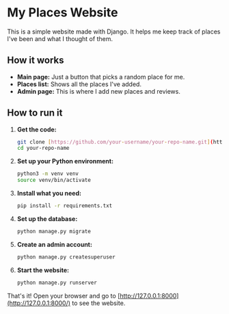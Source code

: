 # My Places Website

This is a simple website made with Django. It helps me keep track of places I've been and what I thought of them.

## How it works

- **Main page:** Just a button that picks a random place for me.
- **Places list:** Shows all the places I've added.
- **Admin page:** This is where I add new places and reviews.

## How to run it

1.  **Get the code:**
    ```bash
    git clone [https://github.com/your-username/your-repo-name.git](https://github.com/your-username/your-repo-name.git)
    cd your-repo-name
    ```

2.  **Set up your Python environment:**
    ```bash
    python3 -m venv venv
    source venv/bin/activate
    ```

3.  **Install what you need:**
    ```bash
    pip install -r requirements.txt
    ```

4.  **Set up the database:**
    ```bash
    python manage.py migrate
    ```

5.  **Create an admin account:**
    ```bash
    python manage.py createsuperuser
    ```

6.  **Start the website:**
    ```bash
    python manage.py runserver
    ```

That's it! Open your browser and go to [http://127.0.0.1:8000](http://127.0.0.1:8000/) to see the website.
